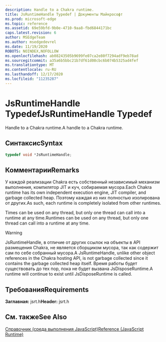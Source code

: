 ```yaml
---
description: Handle to a Chakra runtime.
title: JsRuntimeHandle Typedef | Документы Майкрософт
ms.prod: microsoft-edge
ms.topic: reference
ms.assetid: 69e59bfd-9b0e-4710-9aa8-fbd6844171bc
caps.latest.revision: 6
author: MSEdgeTeam
ms.author: msedgedevrel
ms.date: 11/19/2020
ROBOTS: NOINDEX,NOFOLLOW
ms.openlocfilehash: ab08243505b9699fe07ca2e80f7294adf9eb78ad
ms.sourcegitcommit: a35a6b5bbc21b7df61d08cbc6b074b5325ad4fef
ms.translationtype: MT
ms.contentlocale: ru-RU
ms.lasthandoff: 12/17/2020
ms.locfileid: "11235287"
---
```

# <span data-ttu-id="e8c55-103">JsRuntimeHandle Typedef</span><span class="sxs-lookup"><span data-stu-id="e8c55-103">JsRuntimeHandle Typedef</span></span>

<span data-ttu-id="e8c55-104">Handle to a Chakra runtime.</span><span class="sxs-lookup"><span data-stu-id="e8c55-104">A handle to a Chakra runtime.</span></span>  
  
## <span data-ttu-id="e8c55-105">Синтаксис</span><span class="sxs-lookup"><span data-stu-id="e8c55-105">Syntax</span></span>  
  
```cpp  
typedef void *JsRuntimeHandle;  
```  
  
## <span data-ttu-id="e8c55-106">Комментарии</span><span class="sxs-lookup"><span data-stu-id="e8c55-106">Remarks</span></span>  
 <span data-ttu-id="e8c55-107">У каждой реализации Chakra есть собственный независимый механизм выполнения, компилятор JIT и куч, собираемая мусора.</span><span class="sxs-lookup"><span data-stu-id="e8c55-107">Each Chakra runtime has its own independent execution engine, JIT compiler, and garbage collected heap.</span></span> <span data-ttu-id="e8c55-108">Поэтому каждая из них полностью изолирована от других.</span><span class="sxs-lookup"><span data-stu-id="e8c55-108">As such, each runtime is completely isolated from other runtimes.</span></span>  
  
 <span data-ttu-id="e8c55-109">Times can be used on any thread, but only one thread can call into a runtime at any time.</span><span class="sxs-lookup"><span data-stu-id="e8c55-109">Runtimes can be used on any thread, but only one thread can call into a runtime at any time.</span></span>  
  
> [!WARNING]
>  <span data-ttu-id="e8c55-110">JsRuntimeHandle, в отличие от других ссылок на объекты в API размещения Chakra, не является сборщиком мусора, так как содержит сам по себе собранный мусора.</span><span class="sxs-lookup"><span data-stu-id="e8c55-110">A JsRuntimeHandle, unlike other object references in the Chakra hosting API, is not garbage collected since it contains the garbage collected heap itself.</span></span> <span data-ttu-id="e8c55-111">Время работы будет существовать до тех пор, пока не будет вызвана JsDisposeRuntime.</span><span class="sxs-lookup"><span data-stu-id="e8c55-111">A runtime will continue to exist until JsDisposeRuntime is called.</span></span>  
  
## <span data-ttu-id="e8c55-112">Требования</span><span class="sxs-lookup"><span data-stu-id="e8c55-112">Requirements</span></span>  
 <span data-ttu-id="e8c55-113">**Заглавная:** jsrt.h</span><span class="sxs-lookup"><span data-stu-id="e8c55-113">**Header:** jsrt.h</span></span>  
  
## <span data-ttu-id="e8c55-114">См. также</span><span class="sxs-lookup"><span data-stu-id="e8c55-114">See Also</span></span>  
 [<span data-ttu-id="e8c55-115">Справочник (среда выполнения JavaScript)</span><span class="sxs-lookup"><span data-stu-id="e8c55-115">Reference (JavaScript Runtime)</span></span>](../chakra-hosting/reference-javascript-runtime.md)
